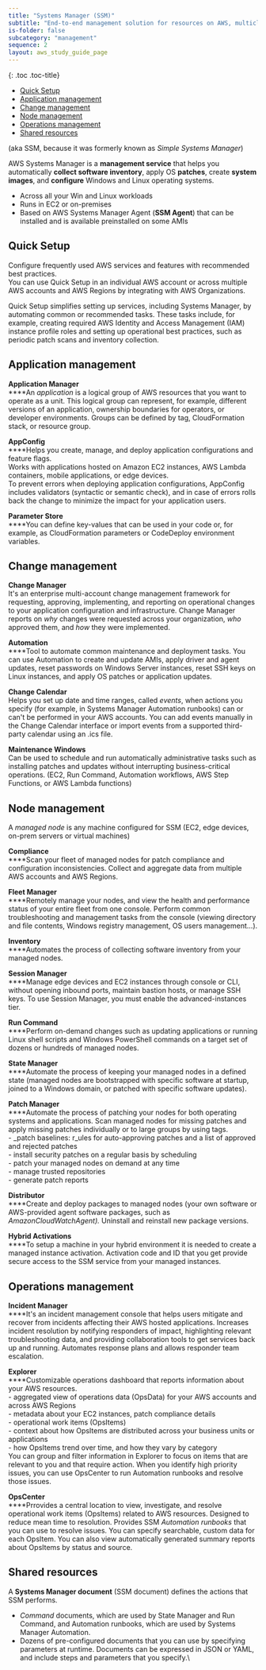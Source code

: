 ```yaml
---
title: "Systems Manager (SSM)"
subtitle: "End-to-end management solution for resources on AWS, multicloud and hybrid environments"
is-folder: false
subcategory: "management"
sequence: 2
layout: aws_study_guide_page
---
```


{: .toc .toc-title}
- [Quick Setup ](#quick-setup-)
- [Application management](#application-management)
- [Change management ](#change-management-)
- [Node management](#node-management)
- [Operations management](#operations-management)
- [Shared resources](#shared-resources)


(aka SSM, because it was formerly known as _Simple Systems Manager_)

AWS Systems Manager is a **management service** that helps you automatically **collect software inventory**, apply OS **patches**, create **system images**, and **configure** Windows and Linux operating systems.

* Across all your Win and Linux workloads
* Runs in EC2 or on-premises
* Based on AWS Systems Manager Agent (**SSM Agent**) that can be installed and is available preinstalled on some AMIs

## Quick Setup&#x20;

Configure frequently used AWS services and features with recommended best practices.\
You can use Quick Setup in an individual AWS account or across multiple AWS accounts and AWS Regions by integrating with AWS Organizations.

Quick Setup simplifies setting up services, including Systems Manager, by automating common or recommended tasks. These tasks include, for example, creating required AWS Identity and Access Management (IAM) instance profile roles and setting up operational best practices, such as periodic patch scans and inventory collection.

## Application management

**Application Manager** \
****An _application_ is a logical group of AWS resources that you want to operate as a unit. This logical group can represent, for example, different versions of an application, ownership boundaries for operators, or developer environments. Groups can be defined by tag, CloudFormation stack, or resource group.

**AppConfig**\
****Helps you create, manage, and deploy application configurations and feature flags.\
Works with applications hosted on Amazon EC2 instances, AWS Lambda containers, mobile applications, or edge devices.\
To prevent errors when deploying application configurations, AppConfig includes validators (syntactic or semantic check), and in case of errors rolls back the change to minimize the impact for your application users.

**Parameter Store**\
****You can define key-values that can be used in your code or, for example, as CloudFormation parameters or CodeDeploy environment variables.

## Change management&#x20;

**Change Manager**\
It's an enterprise multi-account change management framework for requesting, approving, implementing, and reporting on operational changes to your application configuration and infrastructure. Change Manager reports on _why_ changes were requested across your organization, _who_ approved them, and _how_ they were implemented.

**Automation**\
****Tool to automate common maintenance and deployment tasks. You can use Automation to create and update AMIs, apply driver and agent updates, reset passwords on Windows Server instances, reset SSH keys on Linux instances, and apply OS patches or application updates.

**Change Calendar** \
Helps you set up date and time ranges, called _events_, when actions you specify (for example, in Systems Manager Automation runbooks) can or can't be performed in your AWS accounts. You can add events manually in the Change Calendar interface or import events from a supported third-party calendar using an .ics file.

**Maintenance Windows** \
Can be used to schedule and run automatically administrative tasks such as installing patches and updates without interrupting business-critical operations. (EC2, Run Command, Automation workflows, AWS Step Functions, or AWS Lambda functions)

## Node management

A _managed node_ is any machine configured for SSM (EC2, edge devices, on-prem servers or virtual machines)

**Compliance**\
****Scan your fleet of managed nodes for patch compliance and configuration inconsistencies. Collect and aggregate data from multiple AWS accounts and AWS Regions.

**Fleet Manager**\
****Remotely manage your nodes, and view the health and performance status of your entire fleet from one console. Perform common troubleshooting and management tasks from the console (viewing directory and file contents, Windows registry management, OS users management...).

**Inventory**\
****Automates the process of collecting software inventory from your managed nodes.

**Session Manager**\
****Manage edge devices and EC2 instances through console or CLI, without opening inbound ports, maintain bastion hosts, or manage SSH keys. To use Session Manager, you must enable the advanced-instances tier.

**Run Command**\
****Perform on-demand changes such as updating applications or running Linux shell scripts and Windows PowerShell commands on a target set of dozens or hundreds of managed nodes.

**State Manager**\
****Automate the process of keeping your managed nodes in a defined state (managed nodes are bootstrapped with specific software at startup, joined to a Windows domain, or patched with specific software updates).

**Patch Manager**\
****Automate the process of patching your nodes for both operating systems and applications. Scan managed nodes for missing patches and apply missing patches individually or to large groups by using tags.\
\- _patch baselines: r_ules for auto-approving patches and a list of approved and rejected patches\
\- install security patches on a regular basis by scheduling\
\- patch your managed nodes on demand at any time\
\- manage trusted repositories\
\- generate patch reports

**Distributor**\
****Create and deploy packages to managed nodes (your own software or AWS-provided agent software packages, such as _AmazonCloudWatchAgent)._ Uninstall and reinstall new package versions.

**Hybrid Activations**\
****To setup a machine in your hybrid environment it is needed to create a managed instance activation. Activation code and ID that you get provide secure access to the SSM service from your managed instances.

## Operations management

**Incident Manager**\
****It's an incident management console that helps users mitigate and recover from incidents affecting their AWS hosted applications. Increases incident resolution by notifying responders of impact, highlighting relevant troubleshooting data, and providing collaboration tools to get services back up and running. Automates response plans and allows responder team escalation.

**Explorer** \
****Customizable operations dashboard that reports information about your AWS resources.\
\- aggregated view of operations data (OpsData) for your AWS accounts and across AWS Regions\
\- metadata about your EC2 instances, patch compliance details\
\- operational work items (OpsItems)\
\- context about how OpsItems are distributed across your business units or applications\
\- how OpsItems trend over time, and how they vary by category\
You can group and filter information in Explorer to focus on items that are relevant to you and that require action. When you identify high priority issues, you can use OpsCenter to run Automation runbooks and resolve those issues.

**OpsCenter** \
****Prrovides a central location to view, investigate, and resolve operational work items (OpsItems) related to AWS resources. Designed to reduce mean time to resolution. Provides SSM _Automation runbooks_ that you can use to resolve issues. You can specify searchable, custom data for each OpsItem. You can also view automatically generated summary reports about OpsItems by status and source.

## Shared resources

A **Systems Manager document** (SSM document) defines the actions that SSM performs.

* _Command_ documents, which are used by State Manager and Run Command, and Automation runbooks, which are used by Systems Manager Automation.&#x20;
* Dozens of pre-configured documents that you can use by specifying parameters at runtime. Documents can be expressed in JSON or YAML, and include steps and parameters that you specify.\


